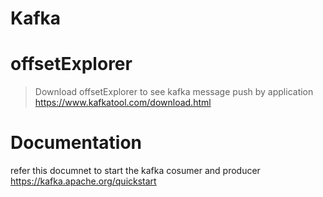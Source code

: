 # Kafka


# offsetExplorer
> Download offsetExplorer to see kafka message push by application
 https://www.kafkatool.com/download.html

# Documentation
refer this documnet to start the kafka cosumer and producer 
https://kafka.apache.org/quickstart
  
